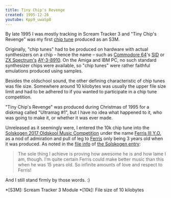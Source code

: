 ```yaml
---
title: Tiny Chip's Revenge
created: 1995-12-26
youtube: Kpp9_uwaSp8
---
```


By late 1995 I was mostly tracking in Scream Tracker 3 and "Tiny Chip's Revenge"
was my first [chip tune][chip] produced as an S3M.

Originally, "chip tunes" had to be produced on hardware with actual synthesizers
on a chip – hence the name – such as [Commodore 64][c64]'s [SID] or [ZX
Spectrum's][zx] [AY-3-8910]. On the Amiga and IBM PC, no such standard
synthesizer chips were available, so "chip tunes" were rather faithful
emulations produced using samples.

Besides the oldschool sound, the other defining characteristic of chip tunes was
file size. Somewhere around 10 kilobytes was usually the upper file size limit
and had to be adhered to if you wanted to participate in a chip tune
competition.

"Tiny Chip's Revenge" was produced during Christmas of 1995 for a diskmag called
"Ultramag #1", but I have no idea what happened to it, who was going to make it,
or whether it was ever made.

Unreleased as it seemingly were, I entered the 10k chip tune into the [Solskogen
2017 Oldskool Music Competition][compo] under the name [Ferris III Y.O.][entry]
as a nod of admiration and pull of leg to [Ferris] only being 3 years old when
it was produced. As noted in the [file info][info] of [the Solskogen
entry][entry]:

> The sole thing I achieve is proving how awesome he is and how lame I am,
> though. I’m quite certain Ferris could make better music than this when he was
> 15 years old. So infinite amounts of love and respect to Ferris!

And I still stand firmly by those words. :)

*[S3M]: Scream Tracker 3 Module
*[10k]: File size of 10 kilobytes

[ay-3-8910]: https://en.wikipedia.org/wiki/General_Instrument_AY-3-8910
[c64]: https://en.wikipedia.org/wiki/Commodore_64
[chip]: https://en.wikipedia.org/wiki/Chiptune
[compo]: https://demozoo.org/parties/3172/#competition_13406
[entry]: https://demozoo.org/music/174672/
[ferris]: https://iamferris.com/
[info]: https://demozoo.org/productions/174672/info/2773/
[sid]: https://en.wikipedia.org/wiki/MOS_Technology_6581
[zx]: https://en.wikipedia.org/wiki/ZX_Spectrum
